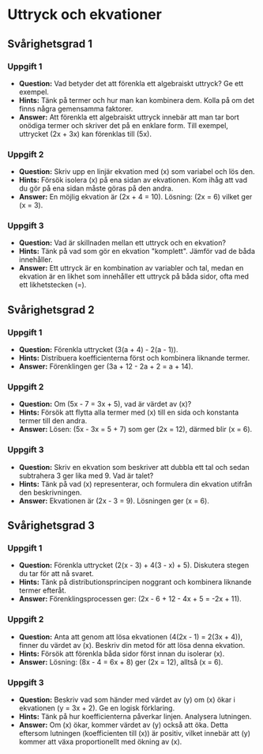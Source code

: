 # Uttryck och ekvationer

## Svårighetsgrad 1

### Uppgift 1
* **Question:** Vad betyder det att förenkla ett algebraiskt uttryck? Ge ett exempel.
* **Hints:** Tänk på termer och hur man kan kombinera dem. Kolla på om det finns några gemensamma faktorer.
* **Answer:** Att förenkla ett algebraiskt uttryck innebär att man tar bort onödiga termer och skriver det på en enklare form. Till exempel, uttrycket \(2x + 3x\) kan förenklas till \(5x\).

### Uppgift 2
* **Question:** Skriv upp en linjär ekvation med \(x\) som variabel och lös den. 
* **Hints:** Försök isolera \(x\) på ena sidan av ekvationen. Kom ihåg att vad du gör på ena sidan måste göras på den andra.
* **Answer:** En möjlig ekvation är \(2x + 4 = 10\). Lösning: \(2x = 6\) vilket ger \(x = 3\).

### Uppgift 3
* **Question:** Vad är skillnaden mellan ett uttryck och en ekvation? 
* **Hints:** Tänk på vad som gör en ekvation "komplett". Jämför vad de båda innehåller.
* **Answer:** Ett uttryck är en kombination av variabler och tal, medan en ekvation är en likhet som innehåller ett uttryck på båda sidor, ofta med ett likhetstecken (=).

## Svårighetsgrad 2

### Uppgift 1
* **Question:** Förenkla uttrycket \(3(a + 4) - 2(a - 1)\).
* **Hints:** Distribuera koefficienterna först och kombinera liknande termer.
* **Answer:** Förenklingen ger \(3a + 12 - 2a + 2 = a + 14\).

### Uppgift 2
* **Question:** Om \(5x - 7 = 3x + 5\), vad är värdet av \(x\)?
* **Hints:** Försök att flytta alla termer med \(x\) till en sida och konstanta termer till den andra.
* **Answer:** Lösen: \(5x - 3x = 5 + 7\) som ger \(2x = 12\), därmed blir \(x = 6\).

### Uppgift 3
* **Question:** Skriv en ekvation som beskriver att dubbla ett tal och sedan subtrahera 3 ger lika med 9. Vad är talet?
* **Hints:** Tänk på vad \(x\) representerar, och formulera din ekvation utifrån den beskrivningen.
* **Answer:** Ekvationen är \(2x - 3 = 9\). Lösningen ger \(x = 6\).

## Svårighetsgrad 3

### Uppgift 1
* **Question:** Förenkla uttrycket \(2(x - 3) + 4(3 - x) + 5\). Diskutera stegen du tar för att nå svaret.
* **Hints:** Tänk på distributionsprincipen noggrant och kombinera liknande termer efteråt.
* **Answer:** Förenklingsprocessen ger: \(2x - 6 + 12 - 4x + 5 = -2x + 11\).

### Uppgift 2
* **Question:** Anta att genom att lösa ekvationen \(4(2x - 1) = 2(3x + 4)\), finner du värdet av \(x\). Beskriv din metod för att lösa denna ekvation.
* **Hints:** Försök att förenkla båda sidor först innan du isolerar \(x\).
* **Answer:** Lösning: \(8x - 4 = 6x + 8\) ger \(2x = 12\), alltså \(x = 6\).

### Uppgift 3
* **Question:** Beskriv vad som händer med värdet av \(y\) om \(x\) ökar i ekvationen \(y = 3x + 2\). Ge en logisk förklaring.
* **Hints:** Tänk på hur koefficienterna påverkar linjen. Analysera lutningen.
* **Answer:** Om \(x\) ökar, kommer värdet av \(y\) också att öka. Detta eftersom lutningen (koefficienten till \(x\)) är positiv, vilket innebär att \(y\) kommer att växa proportionellt med ökning av \(x\).